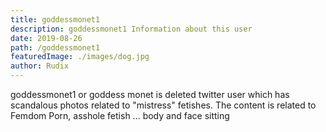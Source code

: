 ```yaml
---
title: goddessmonet1
description: goddessmonet1 Information about this user
date: 2019-08-26
path: /goddessmonet1
featuredImage: ./images/dog.jpg
author: Rudix
---
```


goddessmonet1 or goddess monet is deleted twitter user which has scandalous photos related to "mistress" fetishes. The content is related to Femdom Porn, asshole fetish ... body and face sitting
